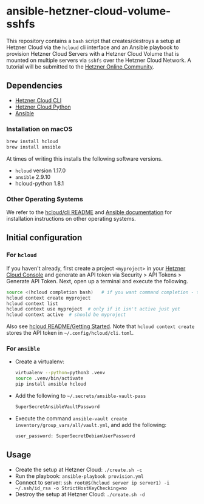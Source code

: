 # ansible-hetzner-cloud-volume-sshfs
This repository contains a `bash` script that creates/destroys a setup at Hetzner Cloud via the `hcloud` cli interface and an Ansible playbook to provision Hetzner Cloud Servers with a Hetzner Cloud Volume that is mounted on multiple servers via `sshfs` over the Hetzner Cloud Network. A tutorial will be submitted to the [Hetzner Online Community](https://community.hetzner.com/tutorials).

## Dependencies

- [Hetzner Cloud CLI](https://github.com/hetznercloud/cli)
- [Hetzner Cloud Python](https://github.com/hetznercloud/hcloud-python)
- [Ansible](https://docs.ansible.com/)

### Installation on macOS

```bash
brew install hcloud
brew install ansible
```

At times of writing this installs the following software versions.

- `hcloud` version 1.17.0
- `ansible` 2.9.10
- hcloud-python 1.8.1

### Other Operating Systems

We refer to the [hcloud/cli README](https://github.com/hetznercloud/cli#third-party-packages) and [Ansible documentation](https://docs.ansible.com/ansible/latest/installation_guide/intro_installation.html) for installation instructions on other operating systems.

## Initial configuration 

### For `hcloud`

If you haven't already, first create a project `<myproject>` in your [Hetzner Cloud Console](https://console.hetzner.cloud/) and generate an API token via Security > API Tokens > Generate API Token. Next, open up a terminal and execute the following.

```bash
source <(hcloud completion bash)   # if you want command completion - trust me, you do!
hcloud context create myproject
hcloud context list
hcloud context use myproject  # only if it isn't active just yet
hcloud context active  # should be myproject
```

Also see [hcloud README/Getting Started](https://github.com/hetznercloud/cli#getting-started). Note that `hcloud context create` stores the API token in `~/.config/hcloud/cli.toml`. 


### For `ansible`

- Create a virtualenv: 

    ```bash
    virtualenv --python=python3 .venv 
    source .venv/bin/activate
    pip install ansible hcloud
    ```

- Add the following to `~/.secrets/ansible-vault-pass`
    
    ```bash
    SuperSecretAnsibleVaultPassword
    ```

- Execute the command `ansible-vault create inventory/group_vars/all/vault.yml`, and add the following:
    ```bash
    user_password: SuperSecretDebianUserPassword
    ```


## Usage

- Create the setup at Hetzner Cloud: `./create.sh -c`
- Run the playbook: `ansible-playbook provision.yml`
- Connect to server: `ssh root@$(hcloud server ip server1) -i ~/.ssh/id_rsa -o StrictHostKeyChecking=no`
- Destroy the setup at Hetzner Cloud: `./create.sh -d`
